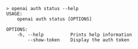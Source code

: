 ﻿```shell
> openai auth status --help
USAGE:
    openai auth status [OPTIONS]

OPTIONS:
    -h, --help          Prints help information
        --show-token    Display the auth token 
```
